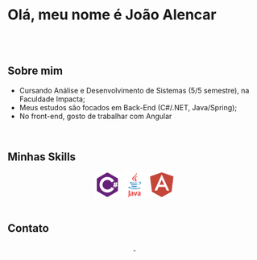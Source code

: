 <h1>Olá, meu nome é João Alencar</h1>

<div align="center">
    <img height="150" src="https://github-readme-stats.vercel.app/api?username=Joaoalen98&theme=tokyonight" alt="">
    <img height="150"
        src="https://github-readme-stats.vercel.app/api/top-langs/?username=Joaoalen98&layout=compact&theme=tokyonight"
        alt="">
</div>

<br>

<h2>Sobre mim</h2>
<ul>
    <li> Cursando Análise e Desenvolvimento de Sistemas (5/5 semestre), na Faculdade Impacta; </li>
    <li> Meus estudos são focados em Back-End (C#/.NET, Java/Spring); </li>
    <li> No front-end, gosto de trabalhar com Angular </li>
</ul>

<br>

<h2>Minhas Skills</h2>

<div align="center">
    <img width="50" src="https://github.com/devicons/devicon/blob/master/icons/csharp/csharp-plain.svg" alt="">
    <img width="50" src="https://github.com/devicons/devicon/blob/master/icons/java/java-original-wordmark.svg" alt="">
    <img width="50" src="https://github.com/devicons/devicon/blob/master/icons/angularjs/angularjs-plain.svg" alt="">
</div>

<br>

<h2>Contato</h2>

<div align="center">
    <a href="https://www.linkedin.com/in/jo%C3%A3o-a-a6588b129/">
        <img height="30"
            src="https://img.shields.io/badge/linkedin-%230077B5.svg?&style=for-the-badge&logo=linkedin&logoColor=white&link=mailto:https://www.linkedin.com/in/mateusaraujobarros/"
            alt="">
    </a>
    <a href="mailto:joao.alencar1497@gmail.com">
        <img height="30"
            src="https://img.shields.io/badge/gmail-D14836?&style=for-the-badge&logo=gmail&logoColor=white&link=mailto:joao.alencar19982@gmail.com"
            alt="">
    </a>
</div>

<br>
